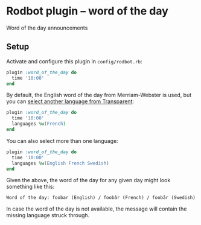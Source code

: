 # Rodbot plugin – word of the day

Word of the day announcements

## Setup

Activate and configure this plugin in `config/rodbot.rb`:

```ruby
plugin :word_of_the_day do
  time '10:00'
end
```

By default, the English word of the day from Merriam-Webster is used, but you can [select another language from Transparent](https://www.transparent.com/word-of-the-day/):

```ruby
plugin :word_of_the_day do
  time '10:00'
  languages %w(French)
end
```

You can also select more than one language:

```ruby
plugin :word_of_the_day do
  time '10:00'
  languages %w(English French Swedish)
end
```

Given the above, the word of the day for any given day might look something like this:

```
Word of the day: foobar (English) / foobâr (French) / foobår (Swedish)
```

In case the word of the day is not available, the message will contain the missing language struck through.
